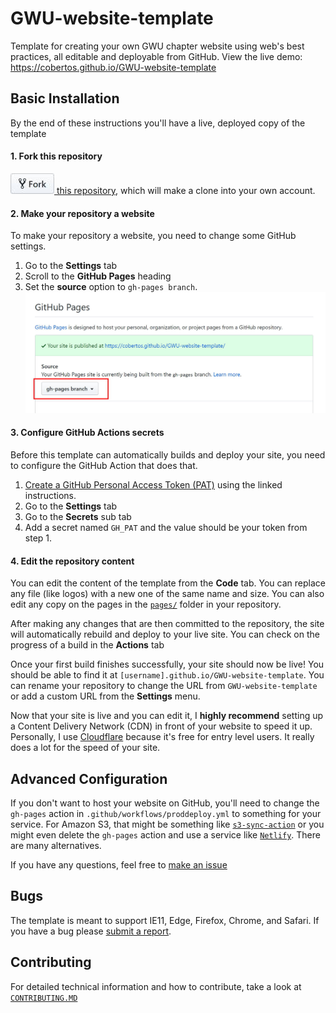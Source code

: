 # GWU-website-template

Template for creating your own GWU chapter website using web's best practices, all editable and deployable from GitHub. View the live demo: https://cobertos.github.io/GWU-website-template

## Basic Installation

By the end of these instructions you'll have a live, deployed copy of the template

#### 1. Fork this repository
[![Fork](media/fork.jpg) this repository](https://github.com/Cobertos/GWU-website-template/fork), which will make a clone into your own account.

#### 2. Make your repository a website
To make your repository a website, you need to change some GitHub settings.

1. Go to the **Settings** tab
2. Scroll to the **GitHub Pages** heading
3. Set the **source** option to `gh-pages branch`.
![GitHub Pages Settings Section](media/settings-gh-pages.jpg)

#### 3. Configure GitHub Actions secrets
Before this template can automatically builds and deploy your site, you need to configure the GitHub Action that does that.

1. [Create a GitHub Personal Access Token (PAT)](https://help.github.com/en/github/authenticating-to-github/creating-a-personal-access-token-for-the-command-line#creating-a-token) using the linked instructions.
2. Go to the **Settings** tab
3. Go to the **Secrets** sub tab
4. Add a secret named `GH_PAT` and the value should be your token from step 1.

#### 4. Edit the repository content
You can edit the content of the template from the **Code** tab. You can replace any file (like logos) with a new one of the same name and size. You can also edit any copy on the pages in the [`pages/`](https://github.com/Cobertos/GWU-website-template/tree/master/pages) folder in your repository.

After making any changes that are then committed to the repository, the site will automatically rebuild and deploy to your live site. You can check on the progress of a build in the **Actions** tab

Once your first build finishes successfully, your site should now be live! You should be able to find it at `[username].github.io/GWU-website-template`. You can rename your repository to change the URL from `GWU-website-template` or add a custom URL from the **Settings** menu.

Now that your site is live and you can edit it, I **highly recommend** setting up a Content Delivery Network (CDN) in front of your website to speed it up. Personally, I use [Cloudflare](https://cloudflare.com) because it's free for entry level users. It really does a lot for the speed of your site.

## Advanced Configuration

If you don't want to host your website on GitHub, you'll need to change the `gh-pages` action in `.github/workflows/proddeploy.yml` to something for your service. For Amazon S3, that might be something like [`s3-sync-action`](https://github.com/jakejarvis/s3-sync-action) or you might even delete the `gh-pages` action and use a service like [`Netlify`](https://www.netlify.com/). There are many alternatives.

If you have any questions, feel free to [make an issue](https://github.com/Cobertos/GWU-website-template/issues/new?labels=question)

## Bugs

The template is meant to support IE11, Edge, Firefox, Chrome, and Safari. If you have a bug please [submit a report](https://github.com/Cobertos/GWU-website-template/issues/new?labels=bug).

## Contributing

For detailed technical information and how to contribute, take a look at [`CONTRIBUTING.MD`](CONTRIBUTING.MD)
